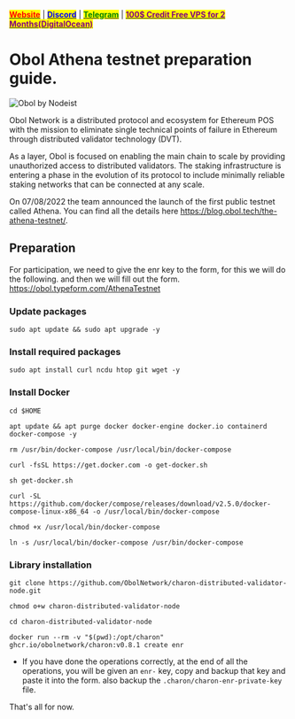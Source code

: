 &#x20;                             [<mark style="color:red;">**Website**</mark>](https://nodeist.net/) | [<mark style="color:blue;">**Discord**</mark>](https://discord.gg/ypx7mJ6Zzb) | [<mark style="color:green;">**Telegram**</mark>](https://t.me/noodeist) | [<mark style="color:purple;">**100$ Credit Free VPS for 2 Months(DigitalOcean)**</mark>](https://nodeist.net/)<mark style="color:purple;"></mark>



# Obol Athena testnet preparation guide.

![Obol by Nodeist](https://img3.teletype.in/files/2f/d8/2fd8b17f-23dd-4def-937b-c50b4f11c7f8.jpeg)

Obol Network is a distributed protocol and ecosystem for Ethereum POS with the mission to eliminate single technical points of failure in Ethereum through distributed validator technology (DVT).

As a layer, Obol is focused on enabling the main chain to scale by providing unauthorized access to distributed validators. The staking infrastructure is entering a phase in the evolution of its protocol to include minimally reliable staking networks that can be connected at any scale.

On 07/08/2022 the team announced the launch of the first public testnet called Athena. You can find all the details here https://blog.obol.tech/the-athena-testnet/.

## Preparation
For participation, we need to give the enr key to the form, for this we will do the following.
and then we will fill out the form. https://obol.typeform.com/AthenaTestnet

### Update packages
```
sudo apt update && sudo apt upgrade -y
```

### Install required packages
```
sudo apt install curl ncdu htop git wget -y
```

### Install Docker
```
cd $HOME

apt update && apt purge docker docker-engine docker.io containerd docker-compose -y

rm /usr/bin/docker-compose /usr/local/bin/docker-compose

curl -fsSL https://get.docker.com -o get-docker.sh

sh get-docker.sh

curl -SL https://github.com/docker/compose/releases/download/v2.5.0/docker-compose-linux-x86_64 -o /usr/local/bin/docker-compose

chmod +x /usr/local/bin/docker-compose

ln -s /usr/local/bin/docker-compose /usr/bin/docker-compose
```

### Library installation
```
git clone https://github.com/ObolNetwork/charon-distributed-validator-node.git

chmod o+w charon-distributed-validator-node

cd charon-distributed-validator-node

docker run --rm -v "$(pwd):/opt/charon" ghcr.io/obolnetwork/charon:v0.8.1 create enr
```

* If you have done the operations correctly, at the end of all the operations, you will be given an `enr-` key, copy and backup that key and paste it into the form.
also backup the `.charon/charon-enr-private-key` file.

That's all for now.
